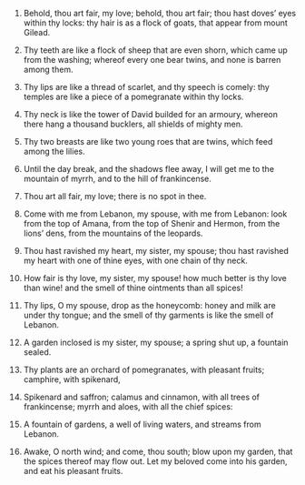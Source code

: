 1. Behold, thou art fair, my love; behold, thou art fair; thou hast
doves’ eyes within thy locks: thy hair is as a flock of goats, that
appear from mount Gilead.

2. Thy teeth are like a flock of sheep that are even shorn, which
came up from the washing; whereof every one bear twins, and none is
barren among them.

3. Thy lips are like a thread of scarlet, and thy speech is comely:
thy temples are like a piece of a pomegranate within thy locks.

4. Thy neck is like the tower of David builded for an armoury,
whereon there hang a thousand bucklers, all shields of mighty men.

5. Thy two breasts are like two young roes that are twins, which feed
among the lilies.

6. Until the day break, and the shadows flee away, I will get me to
the mountain of myrrh, and to the hill of frankincense.

7. Thou art all fair, my love; there is no spot in thee.

8. Come with me from Lebanon, my spouse, with me from Lebanon: look
from the top of Amana, from the top of Shenir and Hermon, from the
lions’ dens, from the mountains of the leopards.

9. Thou hast ravished my heart, my sister, my spouse; thou hast
ravished my heart with one of thine eyes, with one chain of thy neck.

10. How fair is thy love, my sister, my spouse! how much better is
thy love than wine! and the smell of thine ointments than all spices!

11. Thy lips, O my spouse, drop as the honeycomb: honey and milk are
under thy tongue; and the smell of thy garments is like the smell of
Lebanon.

12. A garden inclosed is my sister, my spouse; a spring shut up, a
fountain sealed.

13. Thy plants are an orchard of pomegranates, with pleasant fruits;
camphire, with spikenard,

14. Spikenard and saffron; calamus and
cinnamon, with all trees of frankincense; myrrh and aloes, with all
the chief spices:

15. A fountain of gardens, a well of living waters,
and streams from Lebanon.

16. Awake, O north wind; and come, thou south; blow upon my garden,
that the spices thereof may flow out. Let my beloved come into his
garden, and eat his pleasant fruits.